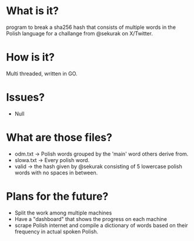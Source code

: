# What is it?
program to break a sha256 hash that consists of multiple words in the Polish language for a challange from @sekurak on X/Twitter.

# How is it?
Multi threaded, written in GO.

# Issues?
- Null

# What are those files? 
- odm.txt -> Polish words grouped by the 'main' word others derive from.
- slowa.txt -> Every polish word.
- valid  -> the hash given by @sekurak consisting of 5 lowercase polish words with no spaces in between.

# Plans for the future?
- Split the work among multiple machines
- Have a "dashboard" that shows the progress on each machine
- scrape Polish internet and compile a dictionary of words based on their frequency in actual spoken Polish.
